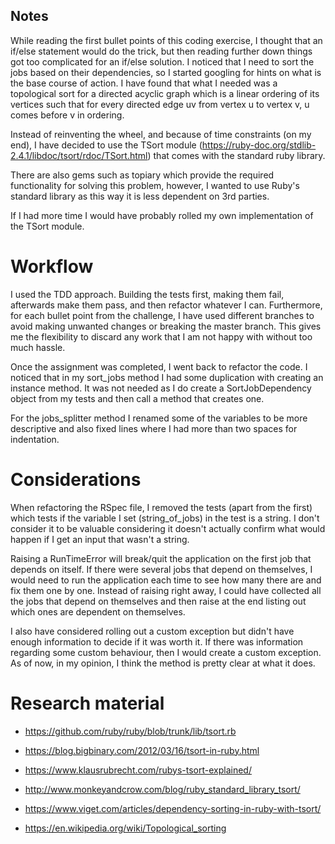 ## Notes

While reading the first bullet points of this coding exercise, I thought that an if/else statement would do the trick, but then reading further down things got too complicated for an if/else solution. I noticed that I need to sort the jobs based on their dependencies, so I started googling for hints on what is the base course of action. I have found that what I needed was a topological sort for a directed acyclic graph which is a linear ordering of its vertices such that for every directed edge uv from vertex u to vertex v, u comes before v in ordering.

Instead of reinventing the wheel, and because of time constraints (on my end), I have decided to use the TSort module (https://ruby-doc.org/stdlib-2.4.1/libdoc/tsort/rdoc/TSort.html) that comes with the standard ruby library. 

There are also gems such as topiary which provide the required functionality for solving this problem, however, I wanted to use Ruby's standard library as this way it is less dependent on 3rd parties. 

If I had more time I would have probably rolled my own implementation of the TSort module.

# Workflow

I used the TDD approach. Building the tests first, making them fail, afterwards make them pass, and then refactor whatever I can. Furthermore, for each bullet point from the challenge, I have used different branches to avoid making unwanted changes or breaking the master branch. This gives me the flexibility to discard any work that I am not happy with without too much hassle.

Once the assignment was completed, I went back to refactor the code. I noticed that in my sort_jobs method I had some duplication with creating an instance method. It was not needed as I do create a SortJobDependency object from my tests and then call a method that creates one.

For the jobs_splitter method I renamed some of the variables to be more descriptive and also fixed lines where I had more than two spaces for indentation.

# Considerations

When refactoring the RSpec file, I removed the tests (apart from the first) which tests if the variable I set (string_of_jobs) in the test is a string. I don't consider it to be valuable considering it doesn't actually confirm what would happen if I get an input that wasn't a string.

Raising a RunTimeError will break/quit the application on the first job that depends on itself. If there were several jobs that depend on themselves, I would need to run the application each time to see how many there are and fix them one by one. Instead of raising right away, I could have collected all the jobs that depend on themselves and then raise at the end listing out which ones are dependent on themselves.

I also have considered rolling out a custom exception but didn't have enough information to decide if it was worth it. If there was information regarding some custom behaviour, then I would create a custom exception. As of now, in my opinion, I think the method is pretty clear at what it does. 


# Research material 

* https://github.com/ruby/ruby/blob/trunk/lib/tsort.rb

* https://blog.bigbinary.com/2012/03/16/tsort-in-ruby.html

* https://www.klausrubrecht.com/rubys-tsort-explained/  

* http://www.monkeyandcrow.com/blog/ruby_standard_library_tsort/

* https://www.viget.com/articles/dependency-sorting-in-ruby-with-tsort/

* https://en.wikipedia.org/wiki/Topological_sorting

